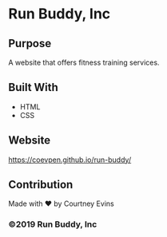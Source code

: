 # Run Buddy, Inc

## Purpose
A website that offers fitness training services. 

## Built With
* HTML
* CSS

## Website
https://coevpen.github.io/run-buddy/

## Contribution
Made with ❤️ by Courtney Evins

### ©️2019 Run Buddy, Inc 
